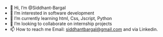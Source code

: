 - 👋 Hi, I’m @Siddhant-Bargal
- 👀 I’m interested in software development
- 🌱 I’m currently learning html, Css, Jscript, Python
- 💞️ I’m looking to collaborate on internship projects
- 📫 How to reach me Email: siddhantbargal@gmail.com and via Linkedin.

<!---
Siddhant-Bargal/Siddhant-Bargal is a ✨ special ✨ repository because its `README.md` (this file) appears on your GitHub profile.
You can click the Preview link to take a look at your changes.
--->
